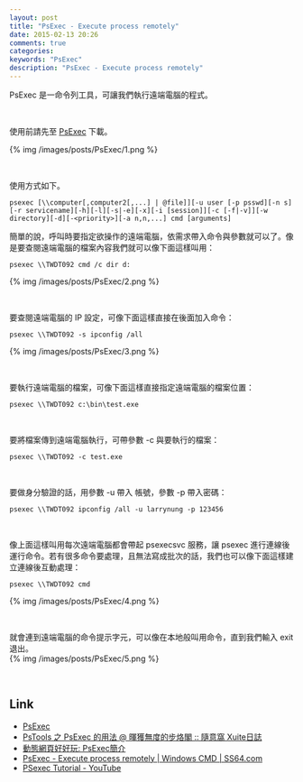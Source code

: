 ```yaml
---
layout: post
title: "PsExec - Execute process remotely"
date: 2015-02-13 20:26
comments: true
categories: 
keywords: "PsExec"
description: "PsExec - Execute process remotely"
---
```


PsExec 是一命令列工具，可讓我們執行遠端電腦的程式。  

<!-- More -->

<br/>


使用前請先至 [PsExec](https://technet.microsoft.com/en-us/sysinternals/bb897553.aspx) 下載。  

{% img /images/posts/PsExec/1.png %}

<br/>


使用方式如下。  

    psexec [\\computer[,computer2[,...] | @file]][-u user [-p psswd][-n s][-r servicename][-h][-l][-s|-e][-x][-i [session]][-c [-f|-v]][-w directory][-d][-<priority>][-a n,n,...] cmd [arguments]


簡單的說，呼叫時要指定欲操作的遠端電腦，依需求帶入命令與參數就可以了。像是要查閱遠端電腦的檔案內容我們就可以像下面這樣叫用：      

    psexec \\TWDT092 cmd /c dir d:

{% img /images/posts/PsExec/2.png %}

<Br/>


要查閱遠端電腦的 IP 設定，可像下面這樣直接在後面加入命令：  

    psexec \\TWDT092 -s ipconfig /all

{% img /images/posts/PsExec/3.png %}

<br/>


要執行遠端電腦的檔案，可像下面這樣直接指定遠端電腦的檔案位置：  

    psexec \\TWDT092 c:\bin\test.exe

<br/>


要將檔案傳到遠端電腦執行，可帶參數 -c 與要執行的檔案： 

    psexec \\TWDT092 -c test.exe

<br/>


要做身分驗證的話，用參數 -u 帶入 帳號，參數 -p 帶入密碼：  

    psexec \\TWDT092 ipconfig /all -u larrynung -p 123456

<br/>


像上面這樣叫用每次遠端電腦都會帶起 psexecsvc 服務，讓 psexec 進行連線後運行命令。若有很多命令要處理，且無法寫成批次的話，我們也可以像下面這樣建立連線後互動處理：  

    psexec \\TWDT092 cmd

{% img /images/posts/PsExec/4.png %}

<br/>


就會連到遠端電腦的命令提示字元，可以像在本地般叫用命令，直到我們輸入 exit 退出。  
{% img /images/posts/PsExec/5.png %}

<br/>


Link
----
* [PsExec](https://technet.microsoft.com/en-us/sysinternals/bb897553.aspx)
* [PsTools 之 PsExec 的用法 @ 暉獲無度的步烙閣 :: 隨意窩 Xuite日誌](http://blog.xuite.net/jyoutw/xtech/24607577-PsTools+%E4%B9%8B+PsExec+%E7%9A%84%E7%94%A8%E6%B3%95)
* [動態網頁好好玩: PsExec簡介](http://andyshyu.blogspot.tw/2009/07/psexec.html)
* [PsExec - Execute process remotely | Windows CMD | SS64.com](http://ss64.com/nt/psexec.html)
* [PSexec Tutorial - YouTube](https://www.youtube.com/watch?v=MaAL3C-DuHQ)

